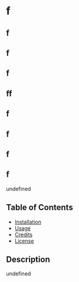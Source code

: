 # f
## f

## f

## f

## ff

## f

## f

## f

## f

undefined
  
## Table of Contents 

* [Installation](#installation)
* [Usage](#usage)
* [Credits](#credits)
* [License](#license)

## Description
undefined
